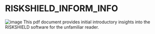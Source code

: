 # RISKSHIELD_INFORM_INFO
![image](https://user-images.githubusercontent.com/111250702/192120755-c123427a-c938-4cb4-b109-2d29b1c4a5ad.png)
This pdf document provides initial introductory insights into the RISKSHIELD software for the unfamiliar reader.
